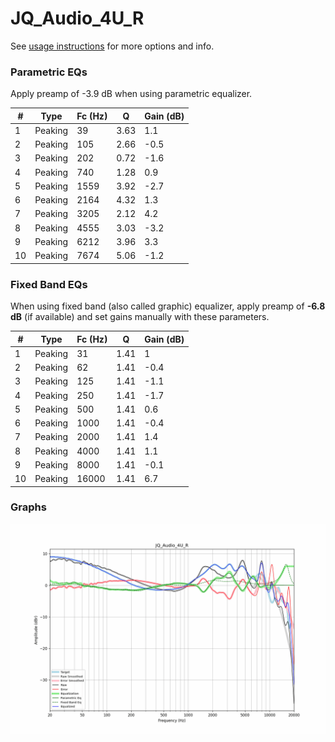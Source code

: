 # JQ_Audio_4U_R
See [usage instructions](https://github.com/jaakkopasanen/AutoEq#usage) for more options and info.

### Parametric EQs
Apply preamp of -3.9 dB when using parametric equalizer.

|   # | Type    |   Fc (Hz) |    Q |   Gain (dB) |
|-----|---------|-----------|------|-------------|
|   1 | Peaking |        39 | 3.63 |         1.1 |
|   2 | Peaking |       105 | 2.66 |        -0.5 |
|   3 | Peaking |       202 | 0.72 |        -1.6 |
|   4 | Peaking |       740 | 1.28 |         0.9 |
|   5 | Peaking |      1559 | 3.92 |        -2.7 |
|   6 | Peaking |      2164 | 4.32 |         1.3 |
|   7 | Peaking |      3205 | 2.12 |         4.2 |
|   8 | Peaking |      4555 | 3.03 |        -3.2 |
|   9 | Peaking |      6212 | 3.96 |         3.3 |
|  10 | Peaking |      7674 | 5.06 |        -1.2 |

### Fixed Band EQs
When using fixed band (also called graphic) equalizer, apply preamp of **-6.8 dB** (if available) and set gains manually with these parameters.

|   # | Type    |   Fc (Hz) |    Q |   Gain (dB) |
|-----|---------|-----------|------|-------------|
|   1 | Peaking |        31 | 1.41 |         1   |
|   2 | Peaking |        62 | 1.41 |        -0.4 |
|   3 | Peaking |       125 | 1.41 |        -1.1 |
|   4 | Peaking |       250 | 1.41 |        -1.7 |
|   5 | Peaking |       500 | 1.41 |         0.6 |
|   6 | Peaking |      1000 | 1.41 |        -0.4 |
|   7 | Peaking |      2000 | 1.41 |         1.4 |
|   8 | Peaking |      4000 | 1.41 |         1.1 |
|   9 | Peaking |      8000 | 1.41 |        -0.1 |
|  10 | Peaking |     16000 | 1.41 |         6.7 |

### Graphs
![](./JQ_Audio_4U_R.png)
